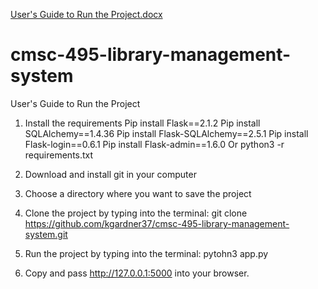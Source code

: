[User's Guide to Run the Project.docx](https://github.com/kgardner37/cmsc-495-library-management-system/files/8637633/User.s.Guide.to.Run.the.Project.docx)
# cmsc-495-library-management-system

User's Guide to Run the Project
1.	Install the requirements 
	Pip install Flask==2.1.2
        Pip install SQLAlchemy==1.4.36
	Pip install Flask-SQLAlchemy==2.5.1
	Pip install Flask-login==0.6.1
	Pip install Flask-admin==1.6.0
        Or python3 -r requirements.txt


	
2.	Download and install git in your computer
3.	Choose a directory where you want to save the project
4.	Clone the project by typing into the terminal: git clone  https://github.com/kgardner37/cmsc-495-library-management-system.git
5.	Run the project by typing into the terminal: pytohn3  app.py
6.	Copy and pass http://127.0.0.1:5000 into your browser.
